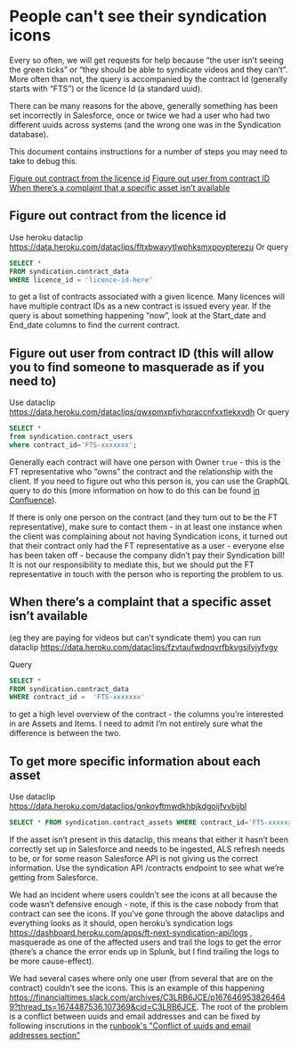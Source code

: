 # People can't see their syndication icons

Every so often, we will get requests for help because “the user isn’t seeing the green ticks” or “they should be able to syndicate videos and they can’t”. More often than not, the query is accompanied by the contract Id (generally starts with “FTS”) or the licence Id (a standard uuid). 

There can be many reasons for the above, generally something has been set incorrectly in Salesforce, once or twice we had a user who had two different uuids across systems (and the wrong one was in the Syndication database). 

This document contains instructions for a number of steps you may need to take to debug this.

[Figure out contract from the licence id](#figure-out-contract-from-the-licence-id)
[Figure out user from contract ID](#figure-out-user-from-contract-id-this-will-allow-you-to-find-someone-to-masquerade-as-if-you-need-to)
[When there’s a complaint that a specific asset isn’t available](#when-theres-a-complaint-that-a-specific-asset-isnt-available)

## Figure out contract from the licence id
Use heroku dataclip https://data.heroku.com/dataclips/fltxbwayytlwphksmxpoypterezu
Or query

```sql
SELECT *
FROM syndication.contract_data
WHERE licence_id = 'licence-id-here'
```

to get a list of contracts associated with a given licence. Many licences will have multiple contract IDs as a new contract is issued every year. If the query is about something happening “now”, look at the Start_date and End_date columns to find the current contract. 

## Figure out user from contract ID (this will allow you to find someone to masquerade as if you need to)
Use dataclip https://data.heroku.com/dataclips/qwxpmxpfivhqraccnfxxtlekxvdh
Or query

```sql
SELECT *
from syndication.contract_users
where contract_id='FTS-xxxxxxx';
```

Generally each contract will have one person with Owner `true` - this is the FT representative who “owns” the contract and the relationship with the client. If you need to figure out who this person is, you can use the GraphQL query to do this (more information on how to do this can be found [in Confluence](https://financialtimes.atlassian.net/wiki/spaces/Accounts/pages/7952433192/Make+a+call+to+a+membership+endpoint)). 

If there is only one person on the contract (and they turn out to be the FT representative), make sure to contact them - in at least one instance when the client was complaining about not having Syndication icons, it turned out that their contract only had the FT representative as a user - everyone else has been taken off - because the company didn’t pay their Syndication bill! It is not our responsibility to mediate this, but we should put the FT representative in touch with the person who is reporting the problem to us. 

## When there’s a complaint that a specific asset isn’t available 
(eg they are paying for videos but can’t syndicate them) you can run dataclip https://data.heroku.com/dataclips/fzvtaufwdnqvrfbkvgsilyjyfvgy

Query

```sql
SELECT *
FROM syndication.contract_data
WHERE contract_id =  'FTS-xxxxxxx'
```

to get a high level overview of the contract - the columns you’re interested in are Assets and Items. I need to admit I’m not entirely sure what the difference is between the two.

## To get more specific information about each asset 

Use dataclip https://data.heroku.com/dataclips/gnkoyftmwdkhbjkdgoijfvvbjjbl

```sql
SELECT * FROM syndication.contract_assets WHERE contract_id='FTS-xxxxxxx'
```

If the asset isn’t present in this dataclip, this means that either it hasn’t been correctly set up in Salesforce and needs to be ingested, ALS refresh needs to be, or for some reason Salesforce API is not giving us the correct information. Use the syndication API /contracts  endpoint to see what we’re getting from Salesforce. 

We had an incident where users couldn’t see the icons at all because the code wasn’t defensive enough - note, if this is the case nobody from that contract can see the icons. If you’ve gone through the above dataclips and everything looks as it should, open heroku’s syndication logs https://dashboard.heroku.com/apps/ft-next-syndication-api/logs , masquerade as one of the affected users and trail the logs to get the error (there’s a chance the error ends up in Splunk, but I find trailing the logs to be more cause-effect).

We had several cases where only one user (from several that are on the contract) couldn’t see the icons. This is an example of this happening https://financialtimes.slack.com/archives/C3LRB6JCE/p1676469538264649?thread_ts=1674487536.107369&cid=C3LRB6JCE. The root of the problem is a conflict between uuids and email addresses and can be fixed by following inscrutions in the [runbook's "Conflict of uuids and email addresses section"](../runbook.md#conflict-of-uuids-and-email-addresses)
